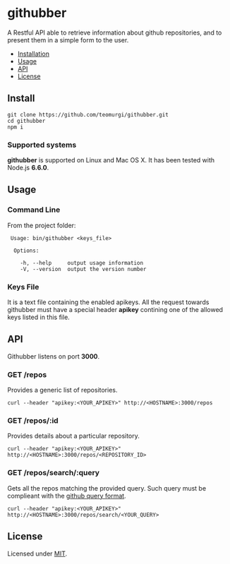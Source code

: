 # githubber

A Restful API able to retrieve information about github repositories, and to
present them in a simple form to the user.

* [Installation](#install)
* [Usage](#usage)
* [API](#api)
* [License](#license)

## Install

```
git clone https://github.com/teomurgi/githubber.git
cd githubber
npm i
```

### Supported systems

**githubber** is supported on Linux and Mac OS X.
It has been tested with Node.js **6.6.0**.

## Usage

### Command Line

From the project folder:

```
 Usage: bin/githubber <keys_file>

  Options:

    -h, --help     output usage information
    -V, --version  output the version number

```

### Keys File

It is a text file containing the enabled apikeys.
All the request towards githubber must have a special header **apikey** contining one of the allowed 
keys listed in this file.

## API

Githubber listens on port **3000**.

### GET /repos

Provides a generic list of repositories.
```
curl --header "apikey:<YOUR_APIKEY>" http://<HOSTNAME>:3000/repos

```

### GET /repos/:id

Provides details about a particular repository.
```
curl --header "apikey:<YOUR_APIKEY>" http://<HOSTNAME>:3000/repos/<REPOSITORY_ID>

```

### GET /repos/search/:query

Gets all the repos matching the provided query.
Such query must be complieant with the [github query format](https://help.github.com/articles/searching-repositories/).
```
curl --header "apikey:<YOUR_APIKEY>" http://<HOSTNAME>:3000/repos/search/<YOUR_QUERY>

```

## License

Licensed under [MIT](./LICENSE).
